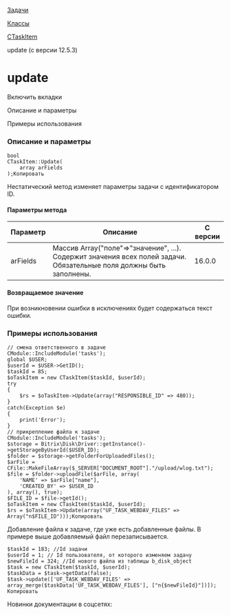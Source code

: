 [Задачи](/api_help/tasks/index.php)

[Классы](/api_help/tasks/classes/index.php)

[CTaskItem](/api_help/tasks/classes/ctaskitem/index.php)

update (с версии 12.5.3)

update
======

Включить вкладки

Описание и параметры

Примеры использования

### Описание и параметры

```
bool
CTaskItem::Update(
	array arFields
);Копировать
```

Нестатический метод изменяет параметры задачи с идентификатором ID.

#### Параметры метода

| Параметр | Описание | С версии |
| --- | --- | --- |
| arFields | Массив Array("поле"=>"значение", ...). Содержит значения всех полей задачи. Обязательные поля должны быть заполнены. | 16.0.0 |

#### Возвращаемое значение

При возникновении ошибки в исключениях будет содержаться текст ошибки.

### Примеры использования

```
// смена ответственного в задаче
CModule::IncludeModule('tasks');
global $USER;
$userId = $USER->GetID();
$taskId = 85;
$oTaskItem = new CTaskItem($taskId, $userId);
try
{
	$rs = $oTaskItem->Update(array("RESPONSIBLE_ID" => 480));
}
catch(Exception $e)
{
	print('Error');
}
// прикрепление файла к задаче
CModule::IncludeModule('tasks');
$storage = Bitrix\Disk\Driver::getInstance()->getStorageByUserId($USER_ID);
$folder = $storage->getFolderForUploadedFiles();
$arFile = CFile::MakeFileArray($_SERVER["DOCUMENT_ROOT"]."/upload/wlog.txt");
$file = $folder->uploadFile($arFile, array(
	'NAME' => $arFile["name"],
	'CREATED_BY' => $USER_ID
), array(), true);
$FILE_ID = $file->getId();
$oTaskItem = new CTaskItem($taskId, $userId);
$rs = $oTaskItem->Update(array("UF_TASK_WEBDAV_FILES" => Array("n$FILE_ID")));Копировать
```

Добавление файла к задаче, где уже есть добавленные файлы. В примере выше добавляемый файл перезаписывается.

```
$taskId = 183; //Id задачи
$userId = 1; // Id пользователя, от которого изменяем задачу
$newFileId = 324; //Id нового файла из таблицы b_disk_object
$task = new CTaskItem($taskId, $userId);
$taskData = $task->getData(false);
$task->update(['UF_TASK_WEBDAV_FILES' => array_merge($taskData['UF_TASK_WEBDAV_FILES'], ["n{$newFileId}"])]); Копировать
```

Новинки документации в соцсетях: